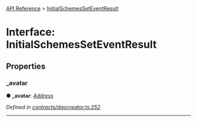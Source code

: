 [API Reference](../README.md) > [InitialSchemesSetEventResult](../interfaces/InitialSchemesSetEventResult.md)



# Interface: InitialSchemesSetEventResult


## Properties
<a id="_avatar"></a>

###  _avatar

**●  _avatar**:  *[Address](../#Address)* 

*Defined in [contracts/daocreator.ts:252](https://github.com/daostack/arc.js/blob/61e5f90/lib/contracts/daocreator.ts#L252)*





___


